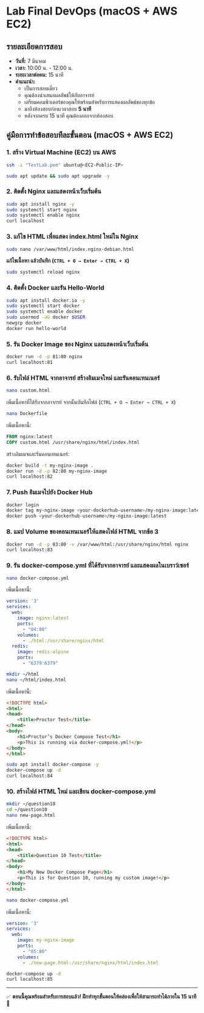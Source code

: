 # Lab Final DevOps (macOS + AWS EC2)

## รายละเอียดการสอบ
- **วันที่:** 7 มีนาคม
- **เวลา:** 10:00 น. - 12:00 น.
- **ระยะเวลาต่อคน:** 15 นาที
- **คำแนะนำ:**
  - เป็นการสอบเดี่ยว
  - คุณต้องนำเสนอผลลัพธ์ให้กับอาจารย์
  - เตรียมคอมพิวเตอร์ของคุณให้พร้อมสำหรับการแสดงผลลัพธ์ของทุกข้อ
  - มาถึงห้องสอบก่อนเวลาสอบ **5 นาที**
  - หลังจากครบ 15 นาที คุณต้องออกจากห้องสอบ

## **คู่มือการทำข้อสอบทีละขั้นตอน (macOS + AWS EC2)**

### **1. สร้าง Virtual Machine (EC2) บน AWS**
```sh
ssh -i "TestLab.pem" ubuntu@<EC2-Public-IP>
```
```sh
sudo apt update && sudo apt upgrade -y
```

### **2. ติดตั้ง Nginx และแสดงหน้าเว็บเริ่มต้น**
```sh
sudo apt install nginx -y
sudo systemctl start nginx
sudo systemctl enable nginx
curl localhost
```

### **3. แก้ไข HTML เพื่อแสดง index.html ใหม่ใน Nginx**
```sh
sudo nano /var/www/html/index.nginx-debian.html
```
**แก้ไขเนื้อหา แล้วบันทึก (`CTRL + O → Enter → CTRL + X`)**
```sh
sudo systemctl reload nginx
```

### **4. ติดตั้ง Docker และรัน Hello-World**
```sh
sudo apt install docker.io -y
sudo systemctl start docker
sudo systemctl enable docker
sudo usermod -aG docker $USER
newgrp docker
docker run hello-world
```

### **5. รัน Docker Image ของ Nginx และแสดงหน้าเว็บเริ่มต้น**
```sh
docker run -d -p 81:80 nginx
curl localhost:81
```

### **6. รับไฟล์ HTML จากอาจารย์ สร้างอิมเมจใหม่ และรันคอนเทนเนอร์**
```sh
nano custom.html
```
เพิ่มเนื้อหาที่ได้รับจากอาจารย์ จากนั้นบันทึกไฟล์ (`CTRL + O → Enter → CTRL + X`)
```sh
nano Dockerfile
```
เพิ่มเนื้อหานี้:
```Dockerfile
FROM nginx:latest
COPY custom.html /usr/share/nginx/html/index.html
```
สร้างอิมเมจและรันคอนเทนเนอร์:
```sh
docker build -t my-nginx-image .
docker run -d -p 82:80 my-nginx-image
curl localhost:82
```

### **7. Push อิมเมจไปยัง Docker Hub**
```sh
docker login
docker tag my-nginx-image <your-dockerhub-username>/my-nginx-image:latest
docker push <your-dockerhub-username>/my-nginx-image:latest
```

### **8. แมป Volume ของคอนเทนเนอร์ให้แสดงไฟล์ HTML จากข้อ 3**
```sh
docker run -d -p 83:80 -v /var/www/html:/usr/share/nginx/html nginx
curl localhost:83
```

### **9. รัน docker-compose.yml ที่ได้รับจากอาจารย์ และแสดงผลในเบราว์เซอร์**
```sh
nano docker-compose.yml
```
เพิ่มเนื้อหานี้:
```yaml
version: '3'
services:
  web:
    image: nginx:latest
    ports:
      - "84:80"
    volumes:
      - ./html:/usr/share/nginx/html
  redis:
    image: redis:alpine
    ports:
      - "6379:6379"
```
```sh
mkdir ~/html
nano ~/html/index.html
```
เพิ่มเนื้อหานี้:
```html
<!DOCTYPE html>
<html>
<head>
    <title>Proctor Test</title>
</head>
<body>
    <h1>Proctor’s Docker Compose Test</h1>
    <p>This is running via docker-compose.yml!</p>
</body>
</html>
```
```sh
sudo apt install docker-compose -y
docker-compose up -d
curl localhost:84
```

### **10. สร้างไฟล์ HTML ใหม่ และเขียน docker-compose.yml**
```sh
mkdir ~/question10
cd ~/question10
nano new-page.html
```
เพิ่มเนื้อหานี้:
```html
<!DOCTYPE html>
<html>
<head>
    <title>Question 10 Test</title>
</head>
<body>
    <h1>My New Docker Compose Page</h1>
    <p>This is for Question 10, running my custom image!</p>
</body>
</html>
```
```sh
nano docker-compose.yml
```
เพิ่มเนื้อหานี้:
```yaml
version: '3'
services:
  web:
    image: my-nginx-image
    ports:
      - "85:80"
    volumes:
      - ./new-page.html:/usr/share/nginx/html/index.html
```
```sh
docker-compose up -d
curl localhost:85
```

---

✅ **ตอนนี้คุณพร้อมสำหรับการสอบแล้ว! ฝึกทำทุกขั้นตอนให้คล่องเพื่อให้สามารถทำได้ภายใน 15 นาที** 🚀

